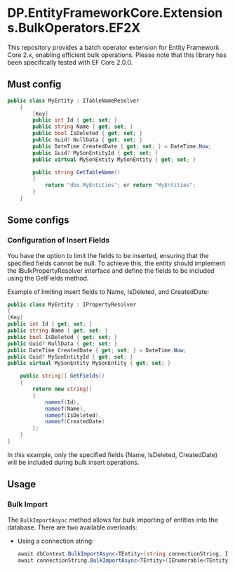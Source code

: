 # DP.EntityFrameworkCore.Extensions.BulkOperators.EF2X

This repository provides a batch operator extension for Entity Framework Core 2.x, enabling efficient bulk operations. Please note that this library has been specifically tested with EF Core 2.0.0.
## Must config
```csharp
public class MyEntity : ITableNameResolver
    {
        [Key]
        public int Id { get; set; }
        public string Name { get; set; }
        public bool IsDeleted { get; set; }
        public Guid? NullData { get; set; }
        public DateTime CreatedDate { get; set; } = DateTime.Now;
        public Guid? MySonEntityId { get; set; }
        public virtual MySonEntity MySonEntity { get; set; }

        public string GetTableName()
        {
            return "dbo.MyEntities"; or return "MyEntities"; 
        }
    }
```
## Some configs
### Configuration of Insert Fields
You have the option to limit the fields to be inserted, ensuring that the specified fields cannot be null. To achieve this, the entity should implement the IBulkPropertyResolver interface and define the fields to be included using the GetFields method.

Example of limiting insert fields to Name, IsDeleted, and CreatedDate:

```csharp
public class MyEntity : IPropertyResolver
{
[Key]
public int Id { get; set; }
public string Name { get; set; }
public bool IsDeleted { get; set; }
public Guid? NullData { get; set; }
public DateTime CreatedDate { get; set; } = DateTime.Now;
public Guid? MySonEntityId { get; set; }
public virtual MySonEntity MySonEntity { get; set; }

    public string[] GetFields()
    {
        return new string[]
        {
            nameof(Id),
            nameof(Name),
            nameof(IsDeleted),
            nameof(CreatedDate)
        };
    }
}
```
In this example, only the specified fields (Name, IsDeleted, CreatedDate) will be included during bulk insert operations.
## Usage

### Bulk Import

The `BulkImportAsync` method allows for bulk importing of entities into the database. There are two available overloads:

- Using a connection string:
  ```csharp
  await dbContext.BulkImportAsync<TEntity>(string connectionString, IEnumerable<TEntity> entities, int batchSize = 10000);
  await connectionString.BulkImportAsync<TEntity>(IEnumerable<TEntity> entities, int batchSize = 10000)

